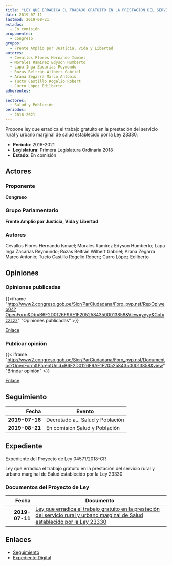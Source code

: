 ```yaml
---
title: "LEY QUE ERRADICA EL TRABAJO GRATUITO EN LA PRESTACIÓN DEL SERVICIO RURAL Y URBANO MARGINAL DE SALUD ESTABLECIDO POR LA LEY 23330"
date: 2019-07-11
lastmod: 2019-08-21
estados: 
  - En comisión
proponentes: 
  - Congreso
grupos: 
  - Frente Amplio por Justicia, Vida y Libertad
autores: 
  - Cevallos Flores Hernando Ismael
  - Morales Ramírez Edyson Humberto
  - Lapa Inga Zacarías Reymundo
  - Rozas Beltrán Wilbert Gabriel
  - Arana Zegarra Marco Antonio
  - Tucto Castillo Rogelio Robert
  - Curro López Edilberto
adherentes: 
  - 
sectores: 
  - Salud y Población
periodos: 
  - 2016-2021
---
```


Propone ley que erradica el trabajo gratuito en la prestación del servicio rural y urbano marginal de salud establecido por la Ley 23330.

- **Periodo**: 2016-2021
- **Legislatura**: Primera Legislatura Ordinaria 2018
- **Estado**: En comisión

## Actores

### Proponente

**Congreso**

### Grupo Parlamentario

**Frente Amplio por Justicia, Vida y Libertad**

### Autores

Cevallos Flores Hernando Ismael; Morales Ramírez Edyson Humberto; Lapa Inga Zacarías Reymundo; Rozas Beltrán Wilbert Gabriel; Arana Zegarra Marco Antonio; Tucto Castillo Rogelio Robert; Curro López Edilberto


## Opiniones

### Opiniones publicadas

{{<iframe "http://www2.congreso.gob.pe/Sicr/ParCiudadana/Foro_pvp.nsf/RepOpiweb04?OpenForm&Db=B6F2D0126F9AE1F20525843500013858&View=yyyy&Col=zzzzz" "Opiniones publicadas" >}}

[Enlace](http://www2.congreso.gob.pe/Sicr/ParCiudadana/Foro_pvp.nsf/RepOpiweb04?OpenForm&Db=B6F2D0126F9AE1F20525843500013858&View=yyyy&Col=zzzzz)
### Publicar opinión

{{< iframe "http://www2.congreso.gob.pe/Sicr/ParCiudadana/Foro_pvp.nsf/Documentos?OpenForm&ParentUnid=B6F2D0126F9AE1F20525843500013858&view" "Brindar opinión" >}}

[Enlace](http://www2.congreso.gob.pe/Sicr/ParCiudadana/Foro_pvp.nsf/Documentos?OpenForm&ParentUnid=B6F2D0126F9AE1F20525843500013858&view)

## Seguimiento

| Fecha | Evento |
|------:|--------|
| **2019-07-16** | Decretado a... Salud y Población|
| **2019-08-21** | En comisión Salud y Población|


## Expediente

Expediente del Proyecto de Ley 04571/2018-CR

Ley que erradica el trabajo gratuito en la prestación del servicio rural y urbano marginal de Salud establecido por la Ley 23330


### Documentos del Proyecto de Ley

| Fecha | Documento |
|------:|--------|
| **2019-07-11** | [Ley que erradica el trabajo gratuito en la prestación del servicio rural y urbano marginal de Salud establecido por la Ley 23330](http://www.leyes.congreso.gob.pe/Documentos/2016_2021/Proyectos_de_Ley_y_de_Resoluciones_Legislativas/PL0457120190711.pdf) |

## Enlaces 

- [Seguimiento](http://www2.congreso.gob.pe/Sicr/TraDocEstProc/CLProLey2016.nsf/f7fff46988ca05b1052578e100829cc7/e333be5f6bf3ab6005258435007d64d9?OpenDocument)
- [Expediente Digital](http://www2.congreso.gob.pe/Sicr/TraDocEstProc/CLProLey2016.nsf/f7fff46988ca05b1052578e100829cc7/e333be5f6bf3ab6005258435007d64d9?OpenDocument&Click=05257FB7005EB655.eb71d0cf91d8294e05256cdf006b5706/$Body/0.1C6C)
